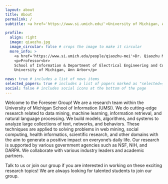 ```yaml
---
layout: about
title: About
permalink: /
subtitle: <a href='https://www.si.umich.edu/'>University of Michigan, Ann Arbor</a>.

profile:
  align: right
  image: qiaozhu.jpg
  image_circular: false # crops the image to make it circular
  more_info: >
    <a href='https://www.si.umich.edu/people/qiaozhu-mei'>Dr. Qiaozhu Mei</a><br>
    <p>Professor<br>
    School of Information & Department of Electrical Engineering and Computer Science<br>
    University of Michigan, Ann Arbor</p>

news: true # includes a list of news items
selected_papers: true # includes a list of papers marked as "selected={true}"
social: false # includes social icons at the bottom of the page
---
```


Welcome to the Foreseer Group! We are a research team within the University of
Michigan School of Information (UMSI). We do cutting-edge research related to
data mining, machine learning, information retrieval, and natural language
processing. We build models, algorithms, and systems to analyze large
collections of text, networks, and behaviors. These techniques are applied to
solving problems in web mining, social computing, health informatics,
scientific research, and other domains with the aim to generate a positive
impact on everyone’s daily life. Our research is supported by various
government agencies such as NSF, NIH, and DARPA. We collaborate with various
industry leaders and academic partners.

Talk to us or join our group if you are interested in working on these exciting research topics!
We are always looking for talented students to join our group.
